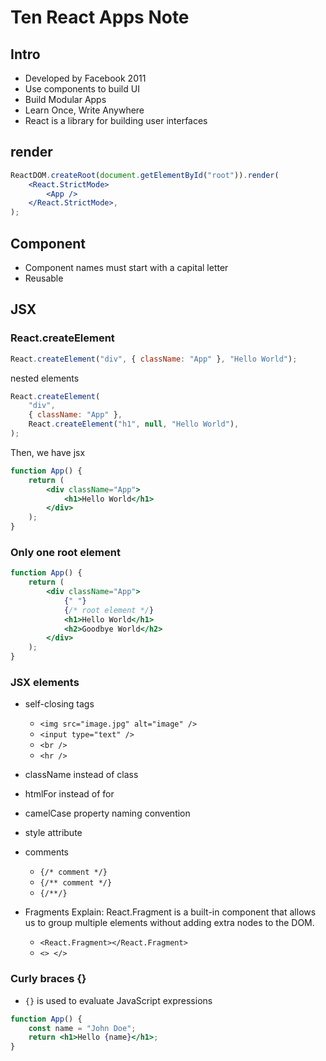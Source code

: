 # Ten React Apps Note

## Intro

-   Developed by Facebook 2011
-   Use components to build UI
-   Build Modular Apps
-   Learn Once, Write Anywhere
-   React is a library for building user interfaces

## render

```jsx
ReactDOM.createRoot(document.getElementById("root")).render(
    <React.StrictMode>
        <App />
    </React.StrictMode>,
);
```

## Component

-   Component names must start with a capital letter
-   Reusable

## JSX

### React.createElement

```jsx
React.createElement("div", { className: "App" }, "Hello World");
```

nested elements

```jsx
React.createElement(
    "div",
    { className: "App" },
    React.createElement("h1", null, "Hello World"),
);
```

Then, we have jsx

```jsx
function App() {
    return (
        <div className="App">
            <h1>Hello World</h1>
        </div>
    );
}
```

### Only one root element

```jsx
function App() {
    return (
        <div className="App">
            {" "}
            {/* root element */}
            <h1>Hello World</h1>
            <h2>Goodbye World</h2>
        </div>
    );
}
```

### JSX elements

-   self-closing tags
    -   `<img src="image.jpg" alt="image" />`
    -   `<input type="text" />`
    -   `<br />`
    -   `<hr />`
-   className instead of class
-   htmlFor instead of for
-   camelCase property naming convention
-   style attribute
-   comments
    -   `{/* comment */}`
    -   `{/** comment */}`
    -   `{/**/}`
-   Fragments
    Explain: React.Fragment is a built-in component that allows us to group multiple elements without adding extra nodes to the DOM.

    -   `<React.Fragment></React.Fragment>`
    -   `<> </>`

### Curly braces {}

-   `{}` is used to evaluate JavaScript expressions

```jsx
function App() {
    const name = "John Doe";
    return <h1>Hello {name}</h1>;
}
```
